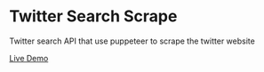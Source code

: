 # Twitter Search Scrape

Twitter search API that use puppeteer to scrape the twitter website

[Live Demo](https://puppet-twitter.sonnylazuardi.now.sh/?search=%23framer)
